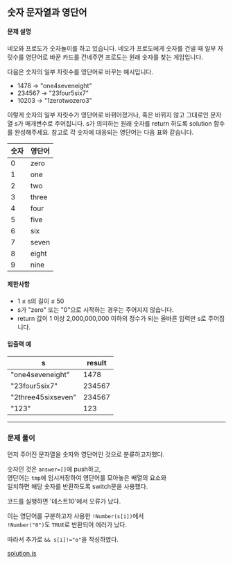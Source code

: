 ## 숫자 문자열과 영단어

#### 문제 설명
네오와 프로도가 숫자놀이를 하고 있습니다. 네오가 프로도에게 숫자를 건넬 때 일부 자릿수를 영단어로 바꾼 카드를 건네주면 프로도는 원래 숫자를 찾는 게임입니다.

다음은 숫자의 일부 자릿수를 영단어로 바꾸는 예시입니다.
  - 1478 → "one4seveneight"
  - 234567 → "23four5six7"
  - 10203 → "1zerotwozero3"

이렇게 숫자의 일부 자릿수가 영단어로 바뀌어졌거나, 혹은 바뀌지 않고 그대로인 문자열 s가 매개변수로 주어집니다. s가 의미하는 원래 숫자를 return 하도록 solution 함수를 완성해주세요.
참고로 각 숫자에 대응되는 영단어는 다음 표와 같습니다.

숫자|영단어
---|---
0|zero
1|one
2|two
3|three
4|four
5|five
6|six
7|seven
8|eight
9|nine

#### 제한사항
  - 1 ≤ s의 길이 ≤ 50
  - s가 "zero" 또는 "0"으로 시작하는 경우는 주어지지 않습니다.
  - return 값이 1 이상 2,000,000,000 이하의 정수가 되는 올바른 입력만 s로 주어집니다.

#### 입출력 예
s|result
---|---
"one4seveneight"|1478
"23four5six7"|234567
"2three45sixseven"|234567
"123"|123

***

### 문제 풀이
먼저 주어진 문자열을 숫자와 영단어인 것으로 분류하고자했다.

숫자인 것은 `answer=[]`에 push하고,<br/>
영단어는 `tmp`에 임시저장하여 영단어를 모아놓은 배열의 요소와<br/>
일치하면 해당 숫자를 반환하도록 switch문을 사용했다.

코드를 실행하면 '테스트10'에서 오류가 났다.

이는 영단어를 구분하고자 사용한 `!Number(s[i])`에서<br/>
`!Number("0")`도 `TRUE`로 반환되어 에러가 났다.

따라서 추가로 `&& s[i]!="o"`을 작성하였다.

[solution.js](./solution.js)